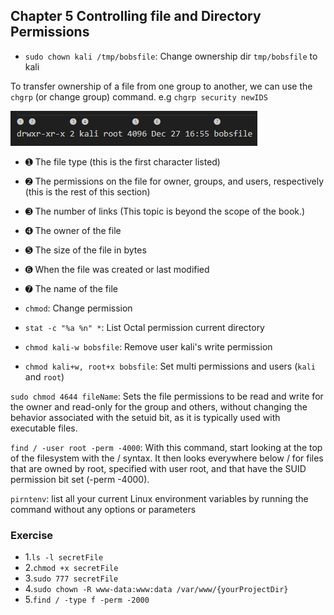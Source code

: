 ## Chapter 5 Controlling file and Directory Permissions 

- `sudo chown kali /tmp/bobsfile`: Change ownership dir `tmp/bobsfile` to kali 

To transfer ownership of a file from one group to another, we can use the `chgrp` (or change group) command.
e.g `chgrp security newIDS`

![List Permission Dir and Files](listPermissionDirFiles.png)

- ➊ The file type (this is the first character listed)

- ➋ The permissions on the file for owner, groups, and users, respectively (this is the rest of this section)

- ➌ The number of links (This topic is beyond the scope of the book.)

- ➍ The owner of the file

- ➎ The size of the file in bytes

- ➏ When the file was created or last modified

- ➐ The name of the file

- `chmod`: Change permission 
- `stat -c "%a %n" *`: List Octal permission current directory

- `chmod kali-w bobsfile`: Remove user kali's write permission 
- `chmod kali+w, root+x bobsfile`: Set multi permissions and users (`kali` and `root`)


`sudo chmod 4644 fileName`: Sets the file permissions to be read and write for the owner and read-only for the group and others, 
without changing the behavior associated with the setuid bit, as it is typically used with executable files.

`find / -user root -perm -4000`: With this command, start looking at the top of the filesystem with the / syntax. 
It then looks everywhere below / for files that are owned by root, specified with user root, 
and that have the SUID permission bit set (-perm -4000).

`pirntenv`: list all your current Linux environment variables by running the command without any options or parameters

### Exercise 
- 1.`ls -l secretFile`
- 2.`chmod +x secretFile`
- 3.`sudo 777 secretFile`
- 4.`sudo chown -R www-data:www:data /var/www/{yourProjectDir}`
- 5.`find / -type f -perm -2000`

